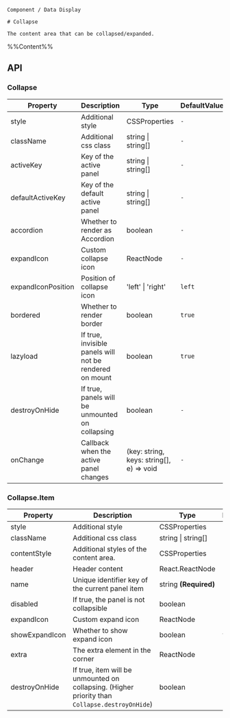 `````
Component / Data Display

# Collapse

The content area that can be collapsed/expanded.
`````

%%Content%%

## API

### Collapse

|Property|Description|Type|DefaultValue|
|---|---|---|---|
|style|Additional style|CSSProperties |`-`|
|className|Additional css class|string \| string[] |`-`|
|activeKey|Key of the active panel|string \| string[] |`-`|
|defaultActiveKey|Key of the default active panel|string \| string[] |`-`|
|accordion|Whether to render as Accordion|boolean |`-`|
|expandIcon|Custom collapse icon|ReactNode |`-`|
|expandIconPosition|Position of collapse icon|'left' \| 'right' |`left`|
|bordered|Whether to render border|boolean |`true`|
|lazyload|If true, invisible panels will not be rendered on mount|boolean |`true`|
|destroyOnHide|If true, panels will be unmounted on collapsing|boolean |`-`|
|onChange|Callback when the active panel changes|(key: string, keys: string[], e) => void |`-`|

### Collapse.Item

|Property|Description|Type|DefaultValue|Version|
|---|---|---|---|---|
|style|Additional style|CSSProperties |`-`|-|
|className|Additional css class|string \| string[] |`-`|-|
|contentStyle|Additional styles of the content area.|CSSProperties |`-`|2.15.0|
|header|Header content|React.ReactNode |`-`|-|
|name|Unique identifier key of the current panel item|string  **(Required)**|`-`|-|
|disabled|If true, the panel is not collapsible|boolean |`-`|-|
|expandIcon|Custom expand icon|ReactNode |`-`|-|
|showExpandIcon|Whether to show expand icon|boolean |`true`|-|
|extra|The extra element in the corner|ReactNode |`-`|-|
|destroyOnHide|If true, item will be unmounted on collapsing. (Higher priority than `Collapse.destroyOnHide`)|boolean |`-`|-|
